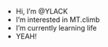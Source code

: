 - Hi, I’m @YLACK
- I’m interested in MT.climb
- I’m currently learning life
- YEAH! 

<!---
YLACK/YLACK is a ✨ special ✨ repository because its `README.md` (this file) appears on your GitHub profile.
You can click the Preview link to take a look at your changes.
--->
